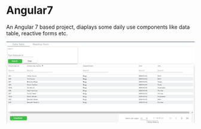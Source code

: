 # Angular7

An Angular 7 based project, diaplays some daily use components like data table, reactive forms etc.

![Data table with column search](data-table.PNG)